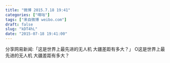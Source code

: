 ```yaml
---
title: "微博 2015.7.18 19:41"
categories: ["嘀咕"]
tags: ["来自微博 weibo.com"]
draft: false
slug: "kDT4hL"
date: "2015-07-18 19:41:00"
---
```


<p>分享网易新闻:「这是世界上最先进的无人机 大疆差距有多大？」 O这是世界上最先进的无人机 大疆差距有多大？ ​​​​</p>
